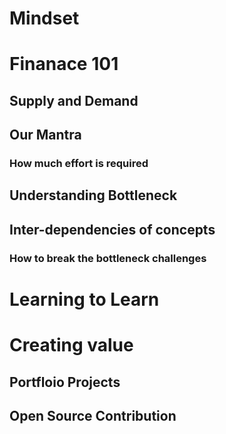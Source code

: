 # Mindset
# Finanace 101
## Supply and Demand
## Our Mantra
### How much effort is required
## Understanding Bottleneck
## Inter-dependencies of concepts
### How to break the bottleneck challenges
# Learning to Learn
# Creating value
## Portfloio Projects
## Open Source Contribution
